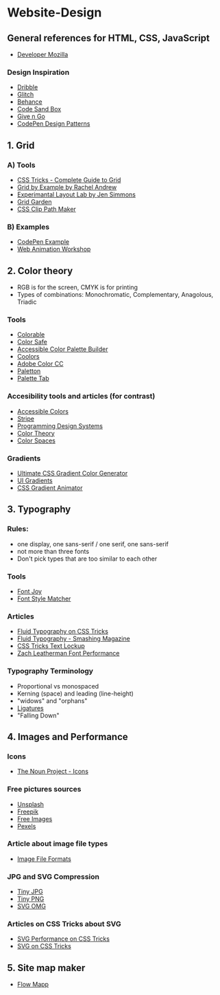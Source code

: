 # Website-Design

## General references for HTML, CSS, JavaScript 
- [Developer Mozilla](https://developer.mozilla.org/en-US/)
### Design Inspiration
- [Dribble](https://dribbble.com/)
- [Glitch](https://glitch.com/)
- [Behance](https://www.behance.net/)
- [Code Sand Box](https://codesandbox.io/)
- [Give n Go](https://give-n-go.co/)
- [CodePen Design Patterns](https://codepen.io/topics/)

## 1. Grid 
### A) Tools
- [CSS Tricks - Complete Guide to Grid](https://css-tricks.com/snippets/css/complete-guide-grid/)
- [Grid by Example by Rachel Andrew](https://gridbyexample.com/)
- [Experimantal Layout Lab by Jen Simmons](https://labs.jensimmons.com/)
- [Grid Garden](https://cssgridgarden.com/#ro)
- [CSS Clip Path Maker](https://bennettfeely.com/clippy/)
### B) Examples
- [CodePen Example](https://codepen.io/sdras/full/XdgBOa)
- [Web Animation Workshop](https://webanimationworkshops.com/)

## 2. Color theory
- RGB is for the screen, CMYK is for printing
- Types of combinations: Monochromatic, Complementary, Anagolous, Triadic
### Tools
- [Colorable](https://colorable.jxnblk.com/)
- [Color Safe](http://colorsafe.co/)
- [Accessible Color Palette Builder](https://toolness.github.io/accessible-color-matrix/)
- [Coolors](https://coolors.co/)
- [Adobe Color CC](https://color.adobe.com/create)
- [Paletton](https://paletton.com/#uid=1000u0kllllaFw0g0qFqFg0w0aF)
- [Palette Tab](https://palettab.com/)
### Accesibility tools and articles (for contrast)
- [Accessible Colors](https://accessible-colors.com/)
- [Stripe](https://stripe.com/blog/accessible-color-systems)
- [Programming Design Systems](https://programmingdesignsystems.com/color/perceptually-uniform-color-spaces/index.html)
- [Color Theory](http://jamie-wong.com/post/color/)
- [Color Spaces](https://ciechanow.ski/color-spaces/)
### Gradients
- [Ultimate CSS Gradient Color Generator](https://www.colorzilla.com/gradient-editor/)
- [UI Gradients](https://uigradients.com/)
- [CSS Gradient Animator](https://www.gradient-animator.com/)

## 3. Typography
### Rules:
- one display, one sans-serif / one serif, one sans-serif
- not more than three fonts
- Don't pick types that are too similar to each other
### Tools
- [Font Joy](https://fontjoy.com/)
- [Font Style Matcher](https://meowni.ca/font-style-matcher/)
### Articles
- [Fluid Typography on CSS Tricks](https://css-tricks.com/snippets/css/fluid-typography/)
- [Fluid Typography - Smashing Magazine](https://www.smashingmagazine.com/2016/05/fluid-typography/)
- [CSS Tricks Text Lockup](https://css-tricks.com/snippets/svg/text-lock-up/)
- [Zach Leatherman Font Performance](https://www.zachleat.com/web/five-whys/)

### Typography Terminology
- Proportional vs monospaced
- Kerning (space) and leading (line-height)
- "widows" and "orphans"
- [Ligatures](https://practicaltypography.com/ligatures.html)
- "Falling Down"

## 4. Images and Performance
### Icons
- [The Noun Project - Icons](https://thenounproject.com/)
### Free pictures sources
- [Unsplash](https://unsplash.com/)
- [Freepik](https://www.freepik.com/)
- [Free Images](https://www.freeimages.com/)
- [Pexels](https://www.pexels.com/ro-ro/)
### Article about image file types
- [Image File Formats](https://99designs.com/blog/tips/image-file-types/)
### JPG and SVG Compression
- [Tiny JPG](https://tinyjpg.com/)
- [Tiny PNG](https://tinypng.com/)
- [SVG OMG](https://jakearchibald.github.io/svgomg/)
### Articles on CSS Tricks about SVG
- [SVG Performance on CSS Tricks](https://css-tricks.com/high-performance-svgs/)
- [SVG on CSS Tricks](https://css-tricks.com/using-svg/)

## 5. Site map maker
- [Flow Mapp](https://flowmapp.com/)

